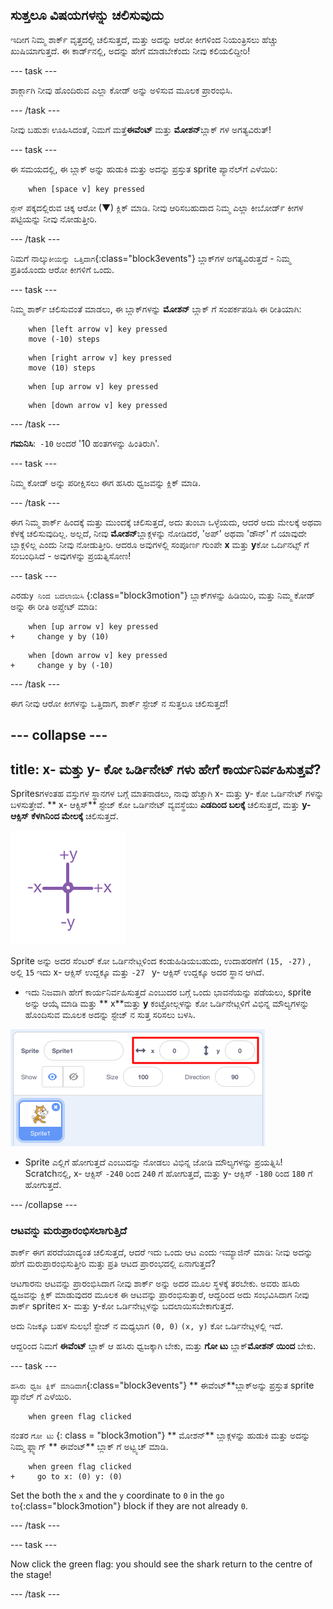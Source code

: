 ## ಸುತ್ತಲೂ ವಿಷಯಗಳನ್ನು ಚಲಿಸುವುದು

ಇದೀಗ ನಿಮ್ಮ ಶಾರ್ಕ್ ವೃತ್ತದಲ್ಲಿ ಚಲಿಸುತ್ತದೆ, ಮತ್ತು ಅದನ್ನು ಆರೋ ಕೀಗಳಿಂದ ನಿಯಂತ್ರಿಸಲು ಹೆಚ್ಚು ಖುಷಿಯಾಗುತ್ತದೆ. ಈ ಕಾರ್ಡ್‌ನಲ್ಲಿ, ಅದನ್ನು ಹೇಗೆ ಮಾಡಬೇಕೆಂದು ನೀವು ಕಲಿಯಲಿದ್ದೀರಿ!

\--- task \---

ಶಾರ್ಕ್ಗಾಗಿ ನೀವು ಹೊಂದಿರುವ ಎಲ್ಲಾ ಕೋಡ್ ಅನ್ನು ಅಳಿಸುವ ಮೂಲಕ ಪ್ರಾರಂಭಿಸಿ.

\--- /task \---

ನೀವು ಬಹುಶಃ ಊಹಿಸಿದಂತೆ, ನಿಮಗೆ ಮತ್ತೆ**ಈವೆಂಟ್** ಮತ್ತು **ಮೋಶನ್**ಬ್ಲಾಕ್ ಗಳ ಅಗತ್ಯವಿರುತ್!

\--- task \---

ಈ ಸಮಯದಲ್ಲಿ, ಈ ಬ್ಲಾಕ್ ಅನ್ನು ಹುಡುಕಿ ಮತ್ತು ಅದನ್ನು ಪ್ರಸ್ತುತ sprite ಪ್ಯಾನೆಲ್‌ಗೆ ಎಳೆಯಿರಿ:

```blocks3
    when [space v] key pressed
```

`ಸ್ಪೇಸ್` ಪಕ್ಕದಲ್ಲಿರುವ ಚಿಕ್ಕ ಆರೋ (▼) ಕ್ಲಿಕ್ ಮಾಡಿ. ನೀವು ಆರಿಸಬಹುದಾದ ನಿಮ್ಮ ಎಲ್ಲಾ ಕೀಬೋರ್ಡ್ ಕೀಗಳ ಪಟ್ಟಿಯನ್ನು ನೀವು ನೋಡುತ್ತೀರಿ.

\--- /task \---

ನಿಮಗೆ ನಾಲ್ಕು`ಕೀಯನ್ನು ಒತ್ತಿದಾಗ`{:class="block3events"} ಬ್ಲಾಕ್‌ಗಳ ಅಗತ್ಯವಿರುತ್ತದೆ - ನಿಮ್ಮ ಪ್ರತಿಯೊಂದು ಆರೋ ಕೀಗಳಿಗೆ ಒಂದು.

\--- task \---

ನಿಮ್ಮ ಶಾರ್ಕ್ ಚಲಿಸುವಂತೆ ಮಾಡಲು, ಈ ಬ್ಲಾಕ್‌ಗಳನ್ನು **ಮೋಶನ್** ಬ್ಲಾಕ್ ಗೆ ಸಂಪರ್ಕಪಡಿಸಿ ಈ ರೀತಿಯಾಗಿ:

```blocks3
    when [left arrow v] key pressed
    move (-10) steps
```

```blocks3
    when [right arrow v] key pressed
    move (10) steps
```

```blocks3
    when [up arrow v] key pressed
```

```blocks3
    when [down arrow v] key pressed
```

\--- /task \---

**ಗಮನಿಸಿ**:` -10` ಅಂದರೆ '10 ಹಂತಗಳನ್ನು ಹಿಂತಿರುಗಿ'.

\--- task \---

ನಿಮ್ಮ ಕೋಡ್ ಅನ್ನು ಪರೀಕ್ಷಿಸಲು ಈಗ ಹಸಿರು ಧ್ವಜವನ್ನು ಕ್ಲಿಕ್ ಮಾಡಿ.

\--- /task \---

ಈಗ ನಿಮ್ಮ ಶಾರ್ಕ್ ಹಿಂದಕ್ಕೆ ಮತ್ತು ಮುಂದಕ್ಕೆ ಚಲಿಸುತ್ತದೆ, ಅದು ತುಂಬಾ ಒಳ್ಳೆಯದು, ಆದರೆ ಅದು ಮೇಲಕ್ಕೆ ಅಥವಾ ಕೆಳಕ್ಕೆ ಚಲಿಸುವುದಿಲ್ಲ. ಅಲ್ಲದೆ, ನೀವು **ಮೋಶನ್**ಬ್ಲಾಕ್ಗಳನ್ನು ನೋಡಿದರೆ, 'ಅಪ್' ಅಥವಾ 'ಡೌನ್' ಗೆ ಯಾವುದೇ ಬ್ಲಾಕ್ಗಳಿಲ್ಲ ಎಂದು ನೀವು ನೋಡುತ್ತೀರಿ. ಆದರೂ ಅವುಗಳಲ್ಲಿ ಸಂಪೂರ್ಣ ಗುಂಪೇ **x** ಮತ್ತು **y**ಕೋ ಒರ್ದಿನಟ್ಸ್ ಗೆ ಸಂಬಂಧಿಸಿದೆ - ಅವುಗಳನ್ನು ಪ್ರಯತ್ನಿಸೋಣ!

\--- task \---

ಎರಡು`y ನಿಂದ ಬದಲಾಯಿಸಿ` {:class="block3motion"} ಬ್ಲಾಕ್‌ಗಳನ್ನು ಹಿಡಿಯಿರಿ, ಮತ್ತು ನಿಮ್ಮ ಕೋಡ್ ಅನ್ನು ಈ ರೀತಿ ಅಪ್ಡೇಟ್ ಮಾಡಿ:

```blocks3
    when [up arrow v] key pressed
+     change y by (10)
```

```blocks3
    when [down arrow v] key pressed
+     change y by (-10)
```

\--- /task \---

ಈಗ ನೀವು ಆರೋ ಕೀಗಳನ್ನು ಒತ್ತಿದಾಗ, ಶಾರ್ಕ್ ಸ್ಟೇಜ್ ನ ಸುತ್ತಲೂ ಚಲಿಸುತ್ತದೆ!

## \--- collapse \---

## title: x- ಮತ್ತು y- ಕೋ ಒರ್ಡಿನೇಟ್ ಗಳು ಹೇಗೆ ಕಾರ್ಯನಿರ್ವಹಿಸುತ್ತವೆ?

Sprites‌ಗಳಂತಹ ವಸ್ತುಗಳ ಸ್ಥಾನಗಳ ಬಗ್ಗೆ ಮಾತನಾಡಲು, ನಾವು ಹೆಚ್ಚಾಗಿ x- ಮತ್ತು y- ಕೋ ಒರ್ಡಿನೇಟ್ ಗಳನ್ನು ಬಳಸುತ್ತೇವೆ. ** x- ಆಕ್ಸಿಸ್** ಸ್ಟೇಜ್ ಕೋ ಒರ್ಡಿನೇಟ್ ವ್ಯವಸ್ಥೆಯು **ಎಡದಿಂದ ಬಲಕ್ಕೆ** ಚಲಿಸುತ್ತದೆ, ಮತ್ತು **y-ಆಕ್ಸಿಸ್** **ಕೆಳಗಿನಿಂದ ಮೇಲಕ್ಕೆ** ಚಲಿಸುತ್ತದೆ.

![](images/moving3.png)

Sprite ಅನ್ನು ಅದರ ಸೆಂಟರ್ ಕೋ ಒರ್ಡಿನೇಟ್ಗಳಿಂದ ಕಂಡುಹಿಡಿಯಬಹುದು, ಉದಾಹರಣೆಗೆ `(15, -27)` , ಅಲ್ಲಿ `15` ಇದು x- ಆಕ್ಸಿಸ್ ಉದ್ದಕ್ಕೂ ಮತ್ತು `-27 ` y- ಆಕ್ಸಿಸ್ ಉದ್ದಕ್ಕೂ ಅದರ ಸ್ಥಾನ ಆಗಿದೆ.

+ ಇದು ನಿಜವಾಗಿ ಹೇಗೆ ಕಾರ್ಯನಿರ್ವಹಿಸುತ್ತದೆ ಎಂಬುದರ ಬಗ್ಗೆ ಒಂದು ಭಾವನೆಯನ್ನು ಪಡೆಯಲು, sprite ಅನ್ನು ಆಯ್ಕೆ ಮಾಡಿ ಮತ್ತು ** x**ಮತ್ತು **y** ಕಂಟ್ರೋಲ್ಗಳನ್ನು ಕೋ ಒರ್ಡಿನೇಟ್ಗಳಿಗೆ ವಿಭಿನ್ನ ಮೌಲ್ಯಗಳನ್ನು ಹೊಂದಿಸುವ ಮೂಲಕ ಅದನ್ನು ಸ್ಟೇಜ್ ನ ಸುತ್ತ ಸರಿಸಲು ಬಳಸಿ.

![](images/xycoords.png)

+ Sprite ಎಲ್ಲಿಗೆ ಹೋಗುತ್ತದೆ ಎಂಬುದನ್ನು ನೋಡಲು ವಿಭಿನ್ನ ಜೋಡಿ ಮೌಲ್ಯಗಳನ್ನು ಪ್ರಯತ್ನಿಸಿ! Scratch‌ನಲ್ಲಿ, x- ಆಕ್ಸಿಸ್ `-240` ರಿಂದ `240` ಗೆ ಹೋಗುತ್ತದೆ, ಮತ್ತು y- ಆಕ್ಸಿಸ್ `-180` ರಿಂದ `180` ಗೆ ಹೋಗುತ್ತದೆ.

\--- /collapse \---

### ಆಟವನ್ನು ಮರುಪ್ರಾರಂಭಿಸಲಾಗುತ್ತಿದೆ

ಶಾರ್ಕ್ ಈಗ ಪರದೆಯಾದ್ಯಂತ ಚಲಿಸುತ್ತದೆ, ಆದರೆ ಇದು ಒಂದು ಆಟ ಎಂದು ಇಮ್ಯಾಜಿನ್ ಮಾಡಿ: ನೀವು ಅದನ್ನು ಹೇಗೆ ಮರುಪ್ರಾರಂಭಿಸುತ್ತೀರಿ ಮತ್ತು ಪ್ರತಿ ಆಟದ ಪ್ರಾರಂಭದಲ್ಲಿ ಏನಾಗುತ್ತದೆ?

ಆಟಗಾರನು ಆಟವನ್ನು ಪ್ರಾರಂಭಿಸಿದಾಗ ನೀವು ಶಾರ್ಕ್ ಅನ್ನು ಅದರ ಮೂಲ ಸ್ಥಳಕ್ಕೆ ತರಬೇಕು. ಅವರು ಹಸಿರು ಧ್ವಜವನ್ನು ಕ್ಲಿಕ್ ಮಾಡುವುದರ ಮೂಲಕ ಈ ಆಟವನ್ನು ಪ್ರಾರಂಭಿಸುತ್ತಾರೆ, ಆದ್ದರಿಂದ ಅದು ಸಂಭವಿಸಿದಾಗ ನೀವು ಶಾರ್ಕ್ sprite‌ನ x- ಮತ್ತು y-ಕೋ ಒರ್ಡಿನೇಟ್ಗಳನ್ನು ಬದಲಾಯಿಸಬೇಕಾಗುತ್ತದೆ.

ಅದು ನಿಜಕ್ಕೂ ಬಹಳ ಸುಲಭ! ಸ್ಟೇಜ್ ನ ಮಧ್ಯಭಾಗ `(0, 0)` `(x, y)` ಕೋ ಒರ್ಡಿನೇಟ್ಗಳಲ್ಲಿ ಇದೆ.

ಆದ್ದರಿಂದ ನಿಮಗೆ **ಈವೆಂಟ್** ಬ್ಲಾಕ್ ಆ ಹಸಿರು ಧ್ವಜಕ್ಕಾಗಿ ಬೇಕು, ಮತ್ತು **ಗೋ ಟು** ಬ್ಲಾಕ್**ಮೋಶನ್ ಯಿಂದ** ಬೇಕು.

\--- task \---

`ಹಸಿರು ಧ್ವಜ ಕ್ಲಿಕ್ ಮಾಡಿದಾಗ`{:class="block3events"} ** ಈವೆಂಟ್**ಬ್ಲಾಕ್ಅನ್ನು ಪ್ರಸ್ತುತ sprite ಪ್ಯಾನೆಲ್ ಗೆ ಎಳೆಯಿರಿ.

```blocks3
    when green flag clicked
```

ನಂತರ `ಗೋ ಟು` {: class = "block3motion"} ** ಮೋಶನ್** ಬ್ಲಾಕ್ಗಳನ್ನು ಹುಡುಕಿ ಮತ್ತು ಅದನ್ನು ನಿಮ್ಮ ಫ್ಲ್ಯಾಗ್ ** ಈವೆಂಟ್‌** ಬ್ಲಾಕ್ ಗೆ ಅಟ್ಟ್ಯಚ್ ಮಾಡಿ.

```blocks3
    when green flag clicked
+     go to x: (0) y: (0)
```

Set the both the `x` and the `y` coordinate to `0` in the `go to`{:class="block3motion"} block if they are not already `0`.

\--- /task \---

\--- task \---

Now click the green flag: you should see the shark return to the centre of the stage!

\--- /task \---
